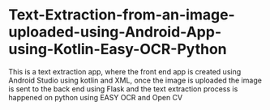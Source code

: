 # Text-Extraction-from-an-image-uploaded-using-Android-App-using-Kotlin-Easy-OCR-Python
This is a text extraction app, where the front end app is created using Android Studio using kotlin and XML, once the image is uploaded the image is sent to the back end using Flask and the text extraction process is happened on python using EASY OCR and Open CV
